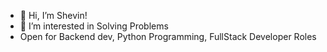 - 👋 Hi, I’m Shevin!
- 👀 I’m interested in Solving Problems
- Open for Backend dev, Python Programming, FullStack Developer Roles

<!---
Being-Altruistic/Being-Altruistic is a ✨ special ✨ repository because its `README.md` (this file) appears on your GitHub profile.
You can click the Preview link to take a look at your changes.
--->
